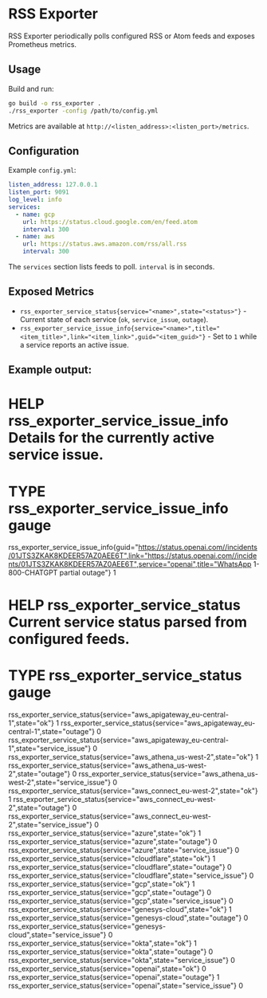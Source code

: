 # RSS Exporter

RSS Exporter periodically polls configured RSS or Atom feeds and exposes Prometheus metrics.

## Usage

Build and run:

```bash
go build -o rss_exporter .
./rss_exporter -config /path/to/config.yml
```

Metrics are available at `http://<listen_address>:<listen_port>/metrics`.

## Configuration

Example `config.yml`:

```yaml
listen_address: 127.0.0.1
listen_port: 9091
log_level: info
services:
  - name: gcp
    url: https://status.cloud.google.com/en/feed.atom
    interval: 300
  - name: aws
    url: https://status.aws.amazon.com/rss/all.rss
    interval: 300
```

The `services` section lists feeds to poll. `interval` is in seconds.

## Exposed Metrics

* `rss_exporter_service_status{service="<name>",state="<status>"}` - Current state of each service (`ok`, `service_issue`, `outage`).
* `rss_exporter_service_issue_info{service="<name>",title="<item_title>",link="<item_link>",guid="<item_guid>"}` - Set to `1` while a service reports an active issue.

## Example output:

# HELP rss_exporter_service_issue_info Details for the currently active service issue.
# TYPE rss_exporter_service_issue_info gauge
rss_exporter_service_issue_info{guid="https://status.openai.com//incidents/01JTS3ZKAK8KDEER57AZ0AEE6T",link="https://status.openai.com//incidents/01JTS3ZKAK8KDEER57AZ0AEE6T",service="openai",title="WhatsApp 1-800-CHATGPT partial outage"} 1
# HELP rss_exporter_service_status Current service status parsed from configured feeds.
# TYPE rss_exporter_service_status gauge
rss_exporter_service_status{service="aws_apigateway_eu-central-1",state="ok"} 1
rss_exporter_service_status{service="aws_apigateway_eu-central-1",state="outage"} 0
rss_exporter_service_status{service="aws_apigateway_eu-central-1",state="service_issue"} 0
rss_exporter_service_status{service="aws_athena_us-west-2",state="ok"} 1
rss_exporter_service_status{service="aws_athena_us-west-2",state="outage"} 0
rss_exporter_service_status{service="aws_athena_us-west-2",state="service_issue"} 0
rss_exporter_service_status{service="aws_connect_eu-west-2",state="ok"} 1
rss_exporter_service_status{service="aws_connect_eu-west-2",state="outage"} 0
rss_exporter_service_status{service="aws_connect_eu-west-2",state="service_issue"} 0
rss_exporter_service_status{service="azure",state="ok"} 1
rss_exporter_service_status{service="azure",state="outage"} 0
rss_exporter_service_status{service="azure",state="service_issue"} 0
rss_exporter_service_status{service="cloudflare",state="ok"} 1
rss_exporter_service_status{service="cloudflare",state="outage"} 0
rss_exporter_service_status{service="cloudflare",state="service_issue"} 0
rss_exporter_service_status{service="gcp",state="ok"} 1
rss_exporter_service_status{service="gcp",state="outage"} 0
rss_exporter_service_status{service="gcp",state="service_issue"} 0
rss_exporter_service_status{service="genesys-cloud",state="ok"} 1
rss_exporter_service_status{service="genesys-cloud",state="outage"} 0
rss_exporter_service_status{service="genesys-cloud",state="service_issue"} 0
rss_exporter_service_status{service="okta",state="ok"} 1
rss_exporter_service_status{service="okta",state="outage"} 0
rss_exporter_service_status{service="okta",state="service_issue"} 0
rss_exporter_service_status{service="openai",state="ok"} 0
rss_exporter_service_status{service="openai",state="outage"} 1
rss_exporter_service_status{service="openai",state="service_issue"} 0
